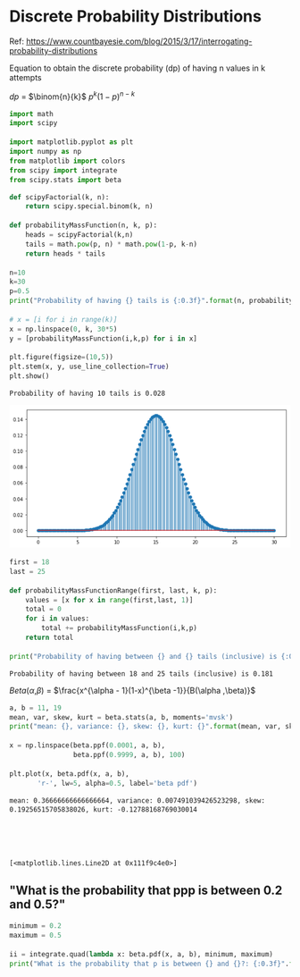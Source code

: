 
# Discrete Probability Distributions
Ref: https://www.countbayesie.com/blog/2015/3/17/interrogating-probability-distributions

Equation to obtain the discrete probability (dp) of having n values in k attempts

$dp$ $=$ $\binom{n}{k}$ $p^k(1-p)^{n-k}$


```python
import math
import scipy

import matplotlib.pyplot as plt
import numpy as np
from matplotlib import colors
from scipy import integrate
from scipy.stats import beta
```


```python
def scipyFactorial(k, n):
    return scipy.special.binom(k, n)

def probabilityMassFunction(n, k, p):
    heads = scipyFactorial(k,n)
    tails = math.pow(p, n) * math.pow(1-p, k-n)
    return heads * tails

n=10
k=30
p=0.5
print("Probability of having {} tails is {:0.3f}".format(n, probabilityMassFunction(n,k,p)))

# x = [i for i in range(k)]
x = np.linspace(0, k, 30*5)
y = [probabilityMassFunction(i,k,p) for i in x]

plt.figure(figsize=(10,5))
plt.stem(x, y, use_line_collection=True)
plt.show()
```

    Probability of having 10 tails is 0.028



![png](discrete_drobability_distributions_files/discrete_drobability_distributions_2_1.png)



```python
first = 18
last = 25

def probabilityMassFunctionRange(first, last, k, p):
    values = [x for x in range(first,last, 1)]
    total = 0
    for i in values:
        total += probabilityMassFunction(i,k,p)
    return total

print("Probability of having between {} and {} tails (inclusive) is {:0.3f}".format(first, last, probabilityMassFunctionRange(first, last, k, p)))
```

    Probability of having between 18 and 25 tails (inclusive) is 0.181


$Beta$($\alpha$,$\beta$) = $\frac{x^{\alpha - 1}(1-x)^{\beta -1}}{B(\alpha ,\beta)}$


```python
a, b = 11, 19
mean, var, skew, kurt = beta.stats(a, b, moments='mvsk')
print("mean: {}, variance: {}, skew: {}, kurt: {}".format(mean, var, skew, kurt))

x = np.linspace(beta.ppf(0.0001, a, b),
                beta.ppf(0.9999, a, b), 100)

plt.plot(x, beta.pdf(x, a, b),
       'r-', lw=5, alpha=0.5, label='beta pdf')
```

    mean: 0.36666666666666664, variance: 0.007491039426523298, skew: 0.19256515705838026, kurt: -0.12788168769030014





    [<matplotlib.lines.Line2D at 0x111f9c4e0>]



## "What is the probability that ppp is between 0.2 and 0.5?"


```python
minimum = 0.2
maximum = 0.5

ii = integrate.quad(lambda x: beta.pdf(x, a, b), minimum, maximum)
print("What is the probability that p is between {} and {}?: {:0.3f}".format(minimum, maximum, ii[0]))
```
